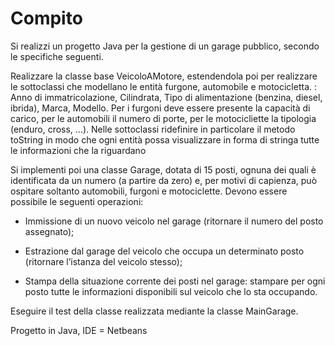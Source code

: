 # Compito

Si realizzi un progetto Java per la gestione di un garage pubblico, secondo le specifiche seguenti. 

Realizzare la classe base VeicoloAMotore, estendendola poi per  realizzare le sottoclassi che modellano le entità furgone, automobile e motocicletta. : Anno di immatricolazione, Cilindrata, Tipo di alimentazione (benzina, diesel, ibrida), Marca, Modello.  Per i furgoni deve essere presente la capacità di carico, per le automobili il numero di porte, per le motocicliette la tipologia (enduro, cross, ...). Nelle sottoclassi ridefinire in particolare il metodo toString in modo che ogni entità possa visualizzare in forma di stringa tutte le informazioni che la riguardano

Si implementi poi una classe Garage, dotata di  15 posti, ognuna dei quali è identificata da un numero (a partire da zero) e, per motivi di capienza, può ospitare soltanto automobili, furgoni e motociclette. Devono essere possibile le seguenti operazioni: 

* Immissione di un nuovo veicolo nel garage (ritornare il numero del posto assegnato);

* Estrazione dal garage del veicolo che occupa un determinato posto (ritornare l’istanza del veicolo stesso);

* Stampa della situazione corrente dei posti nel garage: stampare per ogni posto tutte le informazioni disponibili sul veicolo che lo sta occupando.

Eseguire il test della classe realizzata mediante la classe MainGarage.

Progetto in Java, IDE = Netbeans
